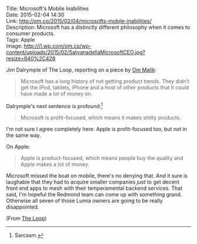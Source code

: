 Title: Microsoft's Mobile Inabilities  
Date: 2015-02-04 14:30  
Link: http://om.co/2015/02/04/microsofts-mobile-inabilities/  
Description: Microsoft has a distinctly different philosophy when it comes to consumer products.  
Tags: Apple  
Image: http://i1.wp.com/om.co/wp-content/uploads/2015/02/SatyanadellaMicrosoftCEO.jpg?resize=640%2C428  

Jim Dalrymple of The Loop, reporting on a piece by [Om Malik][1]:

> Microsoft has a long history of not getting product trends. They didn’t get the iPod, tablets, iPhone and a host of other products that it could have made a lot of money on.

Dalrymple's next sentence is profound:[^1]

> Microsoft is profit-focused, which means it makes shitty products. 

I'm not sure I agree completely here. Apple is profit-focused too, but not in the same way.

On Apple:

> Apple is product-focused, which means people buy the quality and Apple makes a lot of money.

Microsoft missed the boat on mobile, there's no denying that. And it sure is laughable that they had to acquire smaller companies *just* to get decent front end apps to mesh with their temperamental backend services. That said, I'm hopeful the Redmond team can come up with something grand. Otherwise all seven of those Lumia owners are going to be really disappointed.

(From [The Loop][2])

[^1]: Sarcasm.

[1]: http://om.co/2015/02/04/microsofts-mobile-inabilities/ "Om Malik on Microsoft sucking at mobile"
[2]: http://www.loopinsight.com/2015/02/04/microsofts-mobile-inabilities/ "Source post from Jim Dalyrmple"